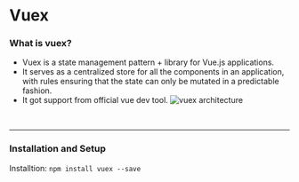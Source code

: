 # Vuex

### What is vuex?
- Vuex is a state management pattern + library for Vue.js applications. 
- It serves as a centralized store for all the components in an application, with rules ensuring that the state can only be mutated in a predictable fashion. 
- It got support from official vue dev tool.
![vuex architecture](https://vuex.vuejs.org/vuex.png)
<br>
<hr>

### Installation and Setup
Installtion: `npm install vuex --save`

